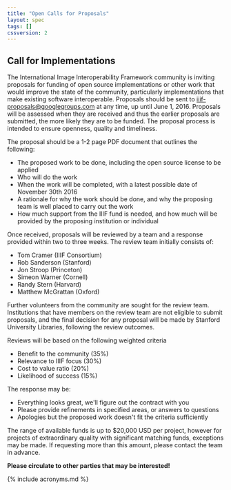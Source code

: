 ```yaml
---
title: "Open Calls for Proposals"
layout: spec
tags: []
cssversion: 2
---
```


## Call for Implementations

The International Image Interoperability Framework community is inviting proposals for funding of open source implementations or other work that would improve the state of the community, particularly implementations that make existing software interoperable.  Proposals should be sent to [iiif-proposals@googlegroups.com](iiif-proposals@googlegroups.com) at any time, up until June 1, 2016.  Proposals will be assessed when they are received and thus the earlier proposals are submitted, the more likely they are to be funded.  The proposal process is intended to ensure openness, quality and timeliness.

The proposal should be a 1-2 page PDF document that outlines the following:

  * The proposed work to be done, including the open source license to be applied
  * Who will do the work
  * When the work will be completed, with a latest possible date of November 30th 2016
  * A rationale for why the work should be done, and why the proposing team is well placed to carry out the work
  * How much support from the IIIF fund is needed, and how much will be provided by the proposing institution or individual

Once received, proposals will be reviewed by a team and a response provided within two to three weeks. The review team initially consists of:

  * Tom Cramer (IIIF Consortium)
  * Rob Sanderson (Stanford)
  * Jon Stroop (Princeton)
  * Simeon Warner (Cornell)
  * Randy Stern (Harvard)
  * Matthew McGrattan (Oxford)

Further volunteers from the community are sought for the review team. Institutions that have members on the review team are not eligible to submit proposals, and the final decision for any proposal will be made by Stanford University Libraries, following the review outcomes.

Reviews will be based on the following weighted criteria

  * Benefit to the community (35%)
  * Relevance to IIIF focus  (30%)
  * Cost to value ratio (20%)
  * Likelihood of success (15%)

The response may be:

  * Everything looks great, we'll figure out the contract with you
  * Please provide refinements in specified areas, or answers to questions
  * Apologies but the proposed work doesn't fit the criteria sufficiently

The range of available funds is up to $20,000 USD per project, however for projects of extraordinary quality with significant matching funds, exceptions may be made.  If requesting more than this amount, please contact the team in advance.

__Please circulate to other parties that may be interested!__


{% include acronyms.md %}

